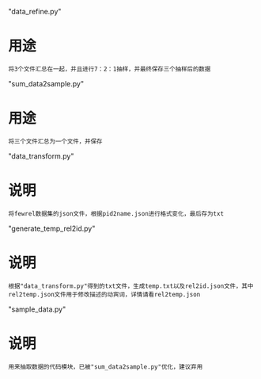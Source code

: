"data_refine.py"
# 用途
    将3个文件汇总在一起，并且进行7：2：1抽样，并最终保存三个抽样后的数据

"sum_data2sample.py"
# 用途
    将三个文件汇总为一个文件，并保存

"data_transform.py"
# 说明
    将fewrel数据集的json文件，根据pid2name.json进行格式变化，最后存为txt

"generate_temp_rel2id.py"
# 说明
    根据"data_transform.py"得到的txt文件，生成temp.txt以及rel2id.json文件，其中rel2temp.json文件用于修改描述的动宾词，详情请看rel2temp.json

"sample_data.py"
# 说明
    用来抽取数据的代码模块，已被"sum_data2sample.py"优化，建议弃用